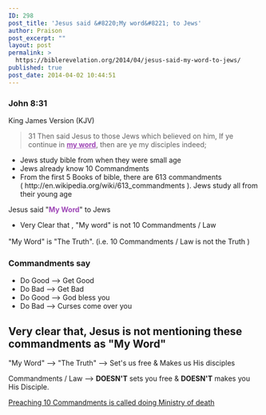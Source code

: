 ```yaml
---
ID: 298
post_title: 'Jesus said &#8220;My word&#8221; to Jews'
author: Praison
post_excerpt: ""
layout: post
permalink: >
  https://biblerevelation.org/2014/04/jesus-said-my-word-to-jews/
published: true
post_date: 2014-04-02 10:44:51
---
```

<div>
<h3>John 8:31</h3>
King James Version (KJV)

</div>
<div>
<blockquote>31 Then said Jesus to those Jews which believed on him, If ye continue in <span style="text-decoration: underline; color: #9f47b7;"><strong>my word</strong></span>, then are ye my disciples indeed;</blockquote>
<ul>
	<li>Jews study bible from when they were small age</li>
	<li>Jews already know 10 Commandments</li>
	<li>From the first 5 Books of bible, there are 613 commandments ( http://en.wikipedia.org/wiki/613_commandments ). Jews study all from their young age</li>
</ul>
Jesus said "<span style="color: #9f47b7;"><strong>My Word</strong></span>" to Jews
<ul>
	<li>Very Clear that , "My word" is not 10 Commandments / Law</li>
</ul>
<span style="line-height: 1.5;">"My Word" is "The Truth". (i.e. 10 Commandments / Law is not the Truth )</span>
<h3>Commandments say</h3>
<ul>
	<li>Do Good --&gt; Get Good</li>
	<li>Do Bad --&gt; Get Bad</li>
	<li>Do Good --&gt; God bless you</li>
	<li>Do Bad --&gt; Curses come over you</li>
</ul>
<h2>Very clear that, Jesus is not mentioning these commandments as "My Word"</h2>
"My Word" --&gt; "The Truth" --&gt; Set's us free &amp; Makes us His disciples

Commandments / Law --&gt; <strong>DOESN'T</strong> sets you free &amp; <strong>DOESN'T</strong> makes you His Disciple.

<a title="10 commandments is the ministry of death (Bible)" href="http://biblerevelation.org/2014/03/19/10-commandments-ministry-death-bible/">Preaching 10 Commandments is called doing Ministry of death</a>

</div>